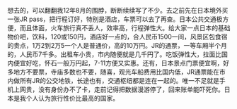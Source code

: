 想去的，可以翻翻我12年8月的围脖，断断续续写了不少。去之前先在日本境外买一张JR pass，把行程订好，特别是酒店，车票可以去了再查。日本公共交通极方便，而且体面，火车旅行真不丢人，效率高，行程弹性大。 ​给大家一点日本的基础物价吧，饮料，120或150円，酒店好一点的，合人民币1500一间，风景区包食宿的贵点，1万2到2万5一个人是普通价，高的10万円。JR的通票，一等车厢半个月的，人民币7千多。出租车小贵，市内随便就是几千円了。吃饭弹性大，拉面比国内便宜好吃，怀石一般万円起，7-11方便又实惠。还有，日本景点门票便宜啊，好多地方不要票，寺庙多数也不要，随喜，观光车船费用比国内低，JR通票能在市内做所有JR的公交地铁，长途也有，交通枢纽都是连在一起的。唯一不足就是手机上网贵，没有身份办不了卡，走前记得把数据漫游停了，回来账单能吓死你。日本是我个人认为旅行性价比最高的国家。

